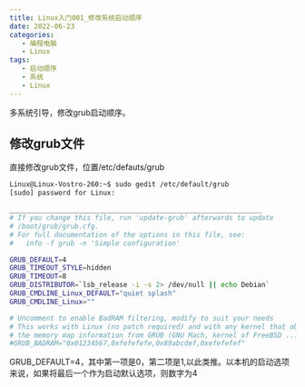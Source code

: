 ```yaml
---
title: Linux入门001_修改系统启动顺序
date: 2022-06-23
categories:
   - 编程电脑
   - Linux
tags: 
   - 启动顺序
   - 系统
   - Linux 
---
```


多系统引导，修改grub启动顺序。
<!-- more -->

## 修改grub文件
直接修改grub文件，位置/etc/defauts/grub

```bash
Linux@Linux-Vostro-260:~$ sudo gedit /etc/default/grub
[sudo] password for Linux:

______________________________________________________________
# If you change this file, run 'update-grub' afterwards to update
# /boot/grub/grub.cfg.
# For full documentation of the options in this file, see:
#   info -f grub -n 'Simple configuration'

GRUB_DEFAULT=4
GRUB_TIMEOUT_STYLE=hidden
GRUB_TIMEOUT=8
GRUB_DISTRIBUTOR=`lsb_release -i -s 2> /dev/null || echo Debian`
GRUB_CMDLINE_Linux_DEFAULT="quiet splash"
GRUB_CMDLINE_Linux=""

# Uncomment to enable BadRAM filtering, modify to suit your needs
# This works with Linux (no patch required) and with any kernel that obtains
# the memory map information from GRUB (GNU Mach, kernel of FreeBSD ...)
#GRUB_BADRAM="0x01234567,0xfefefefe,0x89abcdef,0xefefefef"
```
GRUB_DEFAULT=4，其中第一项是0，第二项是1,以此类推。以本机的启动选项来说，如果将最后一个作为启动默认选项，则数字为4